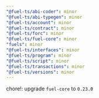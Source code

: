 ```yaml
---
"@fuel-ts/abi-coder": minor
"@fuel-ts/abi-typegen": minor
"@fuel-ts/account": minor
"@fuel-ts/contract": minor
"@fuel-ts/forc": minor
"@fuel-ts/fuel-core": minor
"fuels": minor
"@fuel-ts/interfaces": minor
"@fuel-ts/program": minor
"@fuel-ts/script": minor
"@fuel-ts/transactions": minor
"@fuel-ts/versions": minor
---
```


chore!: upgrade `fuel-core` to `0.23.0`
